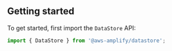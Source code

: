 ## Getting started

To get started, first import the `DataStore` API:

```js
import { DataStore } from '@aws-amplify/datastore';
```